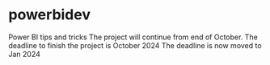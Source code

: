 # powerbidev
Power BI tips and tricks
The project will continue from end of October.
The deadline to finish the project is October 2024
The deadline is now moved to Jan 2024
